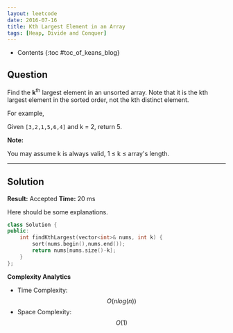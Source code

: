 ```yaml
---
layout: leetcode
date: 2016-07-16
title: Kth Largest Element in an Array
tags: [Heap, Divide and Conquer]
---
```


* Contents
{:toc #toc_of_keans_blog}

## Question

 Find the **k**<sup>th</sup> largest element in an unsorted array. Note that it is the kth largest element in the sorted order, not the kth distinct element.

For example,

Given ``[3,2,1,5,6,4]`` and k = 2, return 5.

**Note:**

You may assume k is always valid, 1 ≤ k ≤ array's length.


***

## Solution

**Result:** Accepted **Time:** 20 ms

Here should be some explanations.

```cpp
class Solution {
public:
    int findKthLargest(vector<int>& nums, int k) {
        sort(nums.begin(),nums.end());
        return nums[nums.size()-k];
    }
};
```

**Complexity Analytics**

- Time Complexity: $$O(nlog(n))$$
- Space Complexity: $$O(1)$$
